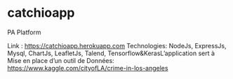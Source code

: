 # catchioapp
PA Platform

Link : https://catchioapp.herokuapp.com
Technologies: NodeJs, ExpressJs, Mysql, ChartJs, LeafletJs, Talend, Tensorflow&KerasL’application sert à Mise en place d’un outil de Données: https://www.kaggle.com/cityofLA/crime-in-los-angeles
